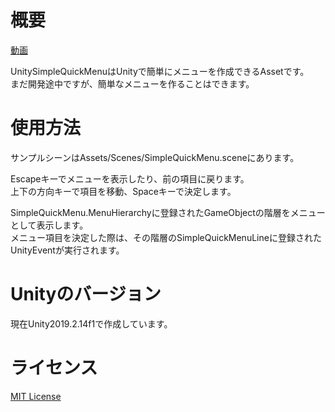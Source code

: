 # 概要

[動画](https://twitter.com/i/status/1200724943865991168)

UnitySimpleQuickMenuはUnityで簡単にメニューを作成できるAssetです。  
まだ開発途中ですが、簡単なメニューを作ることはできます。

# 使用方法
サンプルシーンはAssets/Scenes/SimpleQuickMenu.sceneにあります。 

Escapeキーでメニューを表示したり、前の項目に戻ります。  
上下の方向キーで項目を移動、Spaceキーで決定します。  

SimpleQuickMenu.MenuHierarchyに登録されたGameObjectの階層をメニューとして表示します。  
メニュー項目を決定した際は、その階層のSimpleQuickMenuLineに登録されたUnityEventが実行されます。  

# Unityのバージョン
現在Unity2019.2.14f1で作成しています。

# ライセンス
[MIT License](https://github.com/NidoKota/UnitySimpleQuickMenu/blob/master/LICENSE)
